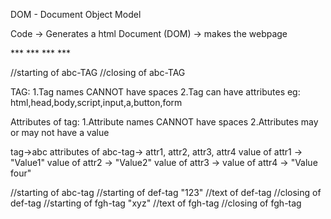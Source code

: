 DOM - Document Object Model

Code -> Generates a html Document (DOM) -> makes the webpage

<html>
    <head>
     ***
     ***
    </head>
    <body>
     ***
     ***
     </body>
</html>

<abc>    //starting of abc-TAG
</abc>   //closing of abc-TAG

TAG:
    1.Tag names CANNOT have spaces
    2.Tag can have attributes
eg: html,head,body,script,input,a,button,form

<abc attr1="Value1" attr2="Value2" attr3 attr4="Value four">
Attributes of tag:
    1.Attribute names CANNOT have spaces
    2.Attributes may or may not have a value

tag->abc
attributes of abc-tag-> attr1, attr2, attr3, attr4
value of attr1 -> "Value1"
value of attr2 -> "Value2"
value of attr3 -> 
value of attr4 -> "Value four"

<abc attr1="Value1" attr2="Value2" attr3 attr4="Value four">   //starting of abc-tag
    <def attr11="value 11">  //starting of def-tag
        "123"                //text of def-tag
    </def>   //closing of def-tag
    <fgh attr21="value21" attr22="value22">  //starting of fgh-tag
        "xyz"                                //text of fgh-tag
    </fgh>   //closing of fgh-tag
</abc>